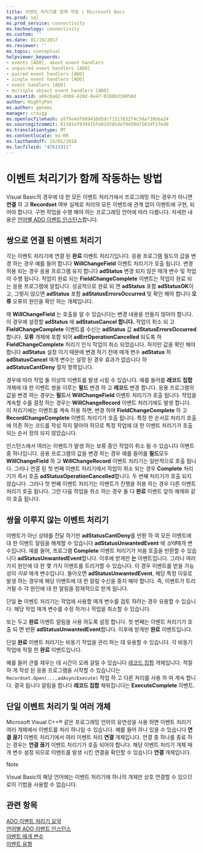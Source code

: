 ```yaml
---
title: 이벤트 처리기를 함께 작동 | Microsoft Docs
ms.prod: sql
ms.prod_service: connectivity
ms.technology: connectivity
ms.custom: ''
ms.date: 01/19/2017
ms.reviewer: ''
ms.topic: conceptual
helpviewer_keywords:
- events [ADO], about event handlers
- unpaired event handlers [ADO]
- paired event handlers [ADO]
- single event handlers [ADO]
- event handlers [ADO]
- multiple object event handlers [ADO]
ms.assetid: a86c8a02-dd69-420d-8a47-0188b339858d
author: MightyPen
ms.author: genemi
manager: craigg
ms.openlocfilehash: a575e4df609430d5dc71517032f4c3da739bba24
ms.sourcegitcommit: 61381ef939415fe019285def9450d7583df1fed0
ms.translationtype: MT
ms.contentlocale: ko-KR
ms.lasthandoff: 10/01/2018
ms.locfileid: "47613311"
---
```

# <a name="how-event-handlers-work-together"></a>이벤트 처리기가 함께 작동하는 방법
Visual Basic의 경우에 대 한 모든 이벤트 처리기에서 프로그래밍 하는 경우가 아니면 **연결** 하 고 **Recordset** 여부 실제로 처리의 모든 이벤트에 관계 없이 이벤트에 구현, 되어야 합니다. 구현 작업을 수행 해야 하는 프로그래밍 언어에 따라 다릅니다. 자세한 내용은 [언어별 ADO 이벤트 인스턴스](../../../ado/guide/data/ado-event-instantiation-by-language.md)합니다.  
  
## <a name="paired-event-handlers"></a>쌍으로 연결 된 이벤트 처리기  
 각는 이벤트 처리기에 연결 된 **완료** 이벤트 처리기입니다. 응용 프로그램 필드의 값을 변경 하는 경우 예를 들어 합니다 **WillChangeField** 이벤트 처리기가 호출 됩니다. 변경 허용 되는 경우 응용 프로그램 유지 합니다 **adStatus** 변경 되지 않은 매개 변수 및 작업이 수행 됩니다. 작업이 완료 되는 **FieldChangeComplete** 이벤트는 작업이 완료 되는 응용 프로그램에 알립니다. 성공적으로 완료 되 면 **adStatus** 포함 **adStatusOK**이 고, 그렇지 않으면 **adStatus** 포함 **adStatusErrorsOccurred** 및 확인 해야 합니다 **오류** 오류의 원인을 확인 하는 개체입니다.  
  
 때 **WillChangeField** 는 호출을 알 수 있습니다는 변경 내용을 만들지 않아야 합니다. 이 경우에 설정할 **adStatus** 에 **adStatusCancel 합니다.** 작업이 취소 되 고 **FieldChangeComplete** 이벤트를 수신는 **adStatus** 값 **adStatusErrorsOccurred**합니다. **오류** 개체에 포함 되어 **adErrOperationCancelled** 되도록 하 **FieldChangeComplete** 처리기 인식 작업이 취소 되었습니다. 하지만 값을 확인 해야 합니다 **adStatus** 설정 이기 때문에 변경 하기 전에 매개 변수 **adStatus** 하 **adStatusCancel** 매개 변수는 설정 된 경우 효과가 없습니다 하 **adStatusCantDeny** 절차 항목입니다.  
  
 경우에 따라 작업 둘 이상의 이벤트를 발생 시킬 수 있습니다. 예를 들어를 **레코드 집합** 개체에 대 한 이벤트 쌍을 이루는 **필드** 변경 하 고 **레코드** 변경 합니다. 응용 프로그램의 값을 변경 하는 경우는 **필드**서 **WillChangeField** 이벤트 처리기가 호출 됩니다. 작업을 계속할 수를 결정 하는 경우는 **WillChangeRecord** 이벤트 처리기에도 발생 합니다. 이 처리기에는 이벤트를 계속 허용 하면, 변경 하며 **FieldChangeComplete** 하 고 **RecordChangeComplete** 이벤트 처리기가 호출 됩니다. 특정 한 순서로 처리기 호출에 의존 하는 코드를 작성 하지 말아야 하므로 특정 작업에 대 한 이벤트 처리기가 호출 되는 순서 정의 되지 않았습니다.  
  
 인스턴스에서 여러는 이벤트가 발생 하는 보류 중인 작업이 취소 될 수 있습니다 이벤트 중 하나입니다. 응용 프로그램의 값을 변경 하는 경우 예를 들어를 **필드**모두 **WillChangeField** 하 고 **WillChangeRecord** 이벤트 처리기는 일반적으로 호출 됩니다. 그러나 연결 된 첫 번째 이벤트 처리기에서 작업이 취소 되는 경우 **Complete** 처리기가 즉시 호출 **adStatusOperationCancelled**합니다. 두 번째 처리기가 호출 되지 않습니다. 그러나 첫 번째 이벤트 처리기는 이벤트가 진행을 허용 하는 경우 다른 이벤트 처리기 호출 됩니다. 그런 다음 작업을 취소 하는 경우 둘 다 **완료** 이벤트 앞의 예제와 같이 호출 됩니다.  
  
## <a name="unpaired-event-handlers"></a>쌍을 이루지 않는 이벤트 처리기  
 이벤트가 아닌 상태를 전달 하기만 **adStatusCantDeny**를 반환 하 여 모든 이벤트에 대 한 이벤트 알림을 해제할 수 있습니다 **adStatusUnwantedEvent** 에 *상태*매개 변수입니다. 예를 들어, 프로그램 **Complete** 이벤트 처리기가 처음 호출을 반환할 수 있습니다 **adStatusUnwantedEvent**합니다. 이후에 받게만 **는** 이벤트입니다. 그러나 여러 가지 원인에 대 한 몇 가지 이벤트를 트리거할 수 있습니다. 이 경우 이벤트를 받을 가능성이 *이유* 매개 변수입니다. 돌아오면 **adStatusUnwantedEvent**, 해당 특정 이유로 발생 하는 경우에 해당 이벤트에 대 한 알림 수신을 중지 해야 합니다. 즉, 이벤트가 트리거될 수 각 원인에 대 한 알림을 잠재적으로 받게 됩니다.  
  
 단일 **는** 이벤트 처리기는 작업에 사용할 매개 변수를 검토 하려는 경우 유용할 수 있습니다. 해당 작업 매개 변수를 수정 하거나 작업을 취소할 수 있습니다.  
  
 또는 두고 **완료** 이벤트 알림을 사용 하도록 설정 합니다. 첫 번째는 이벤트 처리기가 호출 되 면 반환 **adStatusUnwantedEvent**합니다. 이후에 받게만 **완료** 이벤트입니다.  
  
 단일 **완료** 이벤트 처리기는 비동기 작업을 관리 하는 데 유용할 수 있습니다. 각 비동기 작업에 적절 한 **완료** 이벤트입니다.  
  
 예를 들어 큰를 채우는 데 시간이 오래 걸릴 수 있습니다 [레코드 집합](../../../ado/reference/ado-api/recordset-object-ado.md) 개체입니다. 적절 하 게 작성 된 응용 프로그램을 시작할 수 있습니다는 `Recordset.Open(...,adAsyncExecute)` 작업 하 고 다른 처리를 사용 하 여 계속 합니다. 결국 됩니다 알림을 합니다 **레코드 집합** 채워집니다는 **ExecuteComplete** 이벤트.  
  
## <a name="single-event-handlers-and-multiple-objects"></a>단일 이벤트 처리기 및 여러 개체  
 Microsoft Visual C++® 같은 프로그래밍 언어의 유연성을 사용 하면 이벤트 처리기 여러 개체에서 이벤트를 처리 하나일 수 있습니다. 예를 들어 하나 있을 수 있습니다 **연결 끊기** 이벤트 처리기에서 여러 이벤트 처리 **연결** 개체입니다. 연결 중 하나를 종료 하는 경우는 **연결 끊기** 이벤트 처리기가 호출 되어야 합니다. 해당 이벤트 처리기 개체 매개 변수 설정 되므로 이벤트를 발생 시킨 연결을 확인할 수 있습니다 **연결** 개체입니다.  
  
> [!NOTE]
>  Visual Basic의 해당 언어에는 이벤트 처리기에 하나의 개체만 상호 연결할 수 있으므로이 기법을 사용할 수 없습니다.  
  
## <a name="see-also"></a>관련 항목  
 [ADO 이벤트 처리기 요약](../../../ado/guide/data/ado-event-handler-summary.md)   
 [언어별 ADO 이벤트 인스턴스](../../../ado/guide/data/ado-event-instantiation-by-language.md)   
 [이벤트 매개 변수](../../../ado/guide/data/event-parameters.md)   
 [이벤트 유형](../../../ado/guide/data/types-of-events.md)
